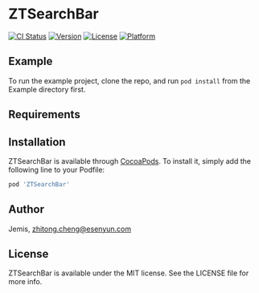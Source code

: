 # ZTSearchBar

[![CI Status](https://img.shields.io/travis/Jemis/ZTSearchBar.svg?style=flat)](https://travis-ci.org/Jemis/ZTSearchBar)
[![Version](https://img.shields.io/cocoapods/v/ZTSearchBar.svg?style=flat)](https://cocoapods.org/pods/ZTSearchBar)
[![License](https://img.shields.io/cocoapods/l/ZTSearchBar.svg?style=flat)](https://cocoapods.org/pods/ZTSearchBar)
[![Platform](https://img.shields.io/cocoapods/p/ZTSearchBar.svg?style=flat)](https://cocoapods.org/pods/ZTSearchBar)

## Example

To run the example project, clone the repo, and run `pod install` from the Example directory first.

## Requirements

## Installation

ZTSearchBar is available through [CocoaPods](https://cocoapods.org). To install
it, simply add the following line to your Podfile:

```ruby
pod 'ZTSearchBar'
```

## Author

Jemis, zhitong.cheng@esenyun.com

## License

ZTSearchBar is available under the MIT license. See the LICENSE file for more info.
